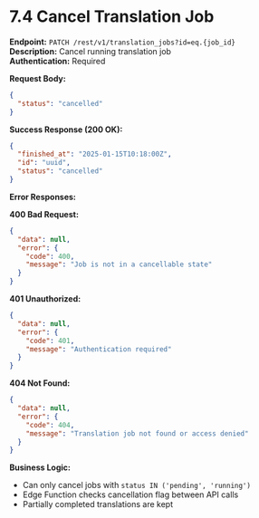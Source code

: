 # 7.4 Cancel Translation Job

**Endpoint:** `PATCH /rest/v1/translation_jobs?id=eq.{job_id}`  
**Description:** Cancel running translation job  
**Authentication:** Required

**Request Body:**

```json
{
  "status": "cancelled"
}
```

**Success Response (200 OK):**

```json
{
  "finished_at": "2025-01-15T10:18:00Z",
  "id": "uuid",
  "status": "cancelled"
}
```

**Error Responses:**

**400 Bad Request:**

```json
{
  "data": null,
  "error": {
    "code": 400,
    "message": "Job is not in a cancellable state"
  }
}
```

**401 Unauthorized:**

```json
{
  "data": null,
  "error": {
    "code": 401,
    "message": "Authentication required"
  }
}
```

**404 Not Found:**

```json
{
  "data": null,
  "error": {
    "code": 404,
    "message": "Translation job not found or access denied"
  }
}
```

**Business Logic:**

- Can only cancel jobs with `status IN ('pending', 'running')`
- Edge Function checks cancellation flag between API calls
- Partially completed translations are kept
